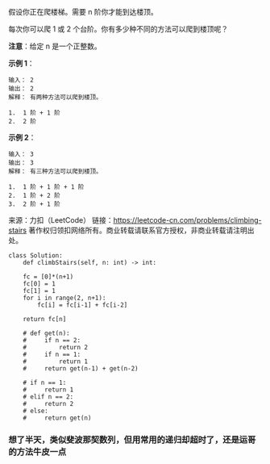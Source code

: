 假设你正在爬楼梯。需要 n 阶你才能到达楼顶。

每次你可以爬 1 或 2 个台阶。你有多少种不同的方法可以爬到楼顶呢？

**注意**：给定 n 是一个正整数。

**示例 1**：

```
输入： 2
输出： 2
解释： 有两种方法可以爬到楼顶。

1.  1 阶 + 1 阶
2.  2 阶
```

**示例 2**：

```
输入： 3
输出： 3
解释： 有三种方法可以爬到楼顶。

1.  1 阶 + 1 阶 + 1 阶
2.  1 阶 + 2 阶
3.  2 阶 + 1 阶
```



来源：力扣（LeetCode）
链接：https://leetcode-cn.com/problems/climbing-stairs
著作权归领扣网络所有。商业转载请联系官方授权，非商业转载请注明出处。


    
    
    class Solution:
        def climbStairs(self, n: int) -> int:

        fc = [0]*(n+1)
        fc[0] = 1
        fc[1] = 1
        for i in range(2, n+1):
            fc[i] = fc[i-1] + fc[i-2]
        
        return fc[n]

        # def get(n):
        #     if n == 2:
        #         return 2
        #     if n == 1:
        #         return 1
        #     return get(n-1) + get(n-2)

        # if n == 1:
        #     return 1
        # elif n == 2:
        #     return 2
        # else:
        #     return get(n)
        
### 想了半天，类似斐波那契数列，但用常用的递归却超时了，还是运哥的方法牛皮一点

